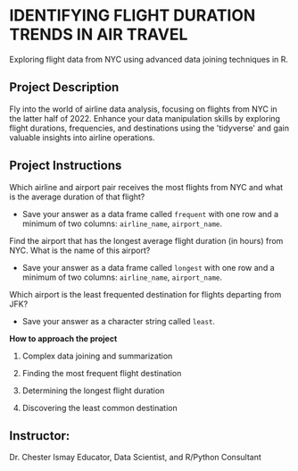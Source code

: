 # IDENTIFYING FLIGHT DURATION TRENDS IN AIR TRAVEL

Exploring flight data from NYC using advanced data joining techniques in R.

## Project Description
Fly into the world of airline data analysis, focusing on flights from NYC in the latter half of 2022. Enhance your data manipulation skills by exploring flight durations, frequencies, and destinations using the 'tidyverse' and gain valuable insights into airline operations.


## Project Instructions
Which airline and airport pair receives the most flights from NYC and what is the average duration of that flight?

- Save your answer as a data frame called `frequent` with one row and a minimum of two columns: `airline_name`, `airport_name`.

Find the airport that has the longest average flight duration (in hours) from NYC. What is the name of this airport?

- Save your answer as a data frame called `longest` with one row and a minimum of two columns: `airline_name`, `airport_name`.

Which airport is the least frequented destination for flights departing from JFK?

- Save your answer as a character string called `least`.


**How to approach the project**
1. Complex data joining and summarization

2. Finding the most frequent flight destination

3. Determining the longest flight duration

4. Discovering the least common destination


## Instructor:
Dr. Chester Ismay
Educator, Data Scientist, and R/Python Consultant
